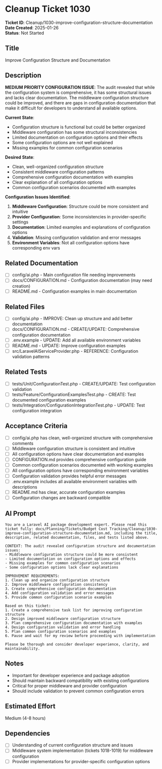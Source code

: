 # Cleanup Ticket 1030

**Ticket ID**: Cleanup/1030-improve-configuration-structure-documentation  
**Date Created**: 2025-01-26  
**Status**: Not Started  

## Title
Improve Configuration Structure and Documentation

## Description
**MEDIUM PRIORITY CONFIGURATION ISSUE**: The audit revealed that while the configuration system is comprehensive, it has some structural issues and lacks clear documentation. The middleware configuration structure could be improved, and there are gaps in configuration documentation that make it difficult for developers to understand all available options.

**Current State**:
- Configuration structure is functional but could be better organized
- Middleware configuration has some structural inconsistencies
- Limited documentation on configuration options and their effects
- Some configuration options are not well explained
- Missing examples for common configuration scenarios

**Desired State**:
- Clean, well-organized configuration structure
- Consistent middleware configuration patterns
- Comprehensive configuration documentation with examples
- Clear explanation of all configuration options
- Common configuration scenarios documented with examples

**Configuration Issues Identified**:
1. **Middleware Configuration**: Structure could be more consistent and intuitive
2. **Provider Configuration**: Some inconsistencies in provider-specific settings
3. **Documentation**: Limited examples and explanations of configuration options
4. **Validation**: Missing configuration validation and error messages
5. **Environment Variables**: Not all configuration options have corresponding env vars

## Related Documentation
- [ ] config/ai.php - Main configuration file needing improvements
- [ ] docs/CONFIGURATION.md - Configuration documentation (may need creation)
- [ ] README.md - Configuration examples in main documentation

## Related Files
- [ ] config/ai.php - IMPROVE: Clean up structure and add better documentation
- [ ] docs/CONFIGURATION.md - CREATE/UPDATE: Comprehensive configuration documentation
- [ ] .env.example - UPDATE: Add all available environment variables
- [ ] README.md - UPDATE: Improve configuration examples
- [ ] src/LaravelAIServiceProvider.php - REFERENCE: Configuration validation patterns

## Related Tests
- [ ] tests/Unit/ConfigurationTest.php - CREATE/UPDATE: Test configuration validation
- [ ] tests/Feature/ConfigurationExamplesTest.php - CREATE: Test documented configuration examples
- [ ] tests/Integration/ConfigurationIntegrationTest.php - UPDATE: Test configuration integration

## Acceptance Criteria
- [ ] config/ai.php has clean, well-organized structure with comprehensive comments
- [ ] Middleware configuration structure is consistent and intuitive
- [ ] All configuration options have clear documentation and examples
- [ ] CONFIGURATION.md provides comprehensive configuration guide
- [ ] Common configuration scenarios documented with working examples
- [ ] All configuration options have corresponding environment variables
- [ ] Configuration validation provides helpful error messages
- [ ] .env.example includes all available environment variables with descriptions
- [ ] README.md has clear, accurate configuration examples
- [ ] Configuration changes are backward compatible

## AI Prompt
```
You are a Laravel AI package development expert. Please read this ticket fully: docs/Planning/Tickets/Budget Cost Tracking/Cleanup/1030-improve-configuration-structure-documentation.md, including the title, description, related documentation, files, and tests listed above.

CONTEXT: The audit revealed configuration structure and documentation issues:
- Middleware configuration structure could be more consistent
- Limited documentation on configuration options and effects
- Missing examples for common configuration scenarios
- Some configuration options lack clear explanations

IMPROVEMENT REQUIREMENTS:
1. Clean up and organize configuration structure
2. Improve middleware configuration consistency
3. Create comprehensive configuration documentation
4. Add configuration validation and error messages
5. Provide common configuration scenario examples

Based on this ticket:
1. Create a comprehensive task list for improving configuration structure
2. Design improved middleware configuration structure
3. Plan comprehensive configuration documentation with examples
4. Design configuration validation and error handling
5. Plan common configuration scenarios and examples
6. Pause and wait for my review before proceeding with implementation

Please be thorough and consider developer experience, clarity, and maintainability.
```

## Notes
- Important for developer experience and package adoption
- Should maintain backward compatibility with existing configurations
- Critical for proper middleware and provider configuration
- Should include validation to prevent common configuration errors

## Estimated Effort
Medium (4-8 hours)

## Dependencies
- [ ] Understanding of current configuration structure and issues
- [ ] Middleware system implementation (tickets 1018-1019) for middleware configuration
- [ ] Provider implementations for provider-specific configuration options
